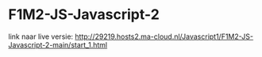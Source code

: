 # F1M2-JS-Javascript-2
link naar live versie: http://29219.hosts2.ma-cloud.nl/Javascript1/F1M2-JS-Javascript-2-main/start_1.html